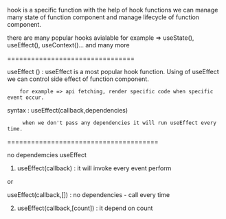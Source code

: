 hook is a specific function with the help of hook functions we can manage many state of function
component and manage lifecycle of function component.

there are many popular hooks avialable for example => useState(), useEffect(), useContext()...
and many more

================================

useEffect () : useEffect is a most popular hook function. Using of useEffect we can control side effect
of function component.

        for example => api fetching, render specific code when specific event occur.

syntax : useEffect(callback,dependencies)

         when we don't pass any dependencies it will run useEffect every time.

======================================

no dependemcies useEffect

1. useEffect(callback) : it will invoke every event perform

or

useEffect(callback,[]) : no dependencies - call every time

2. useEffect(callback,[count]) : it depend on count
